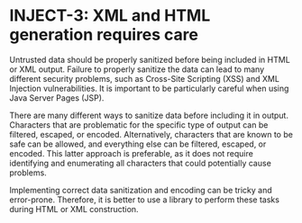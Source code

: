 # INJECT-3: XML and HTML generation requires care
Untrusted data should be properly sanitized before being included in HTML or XML output. Failure to properly sanitize the data can lead to many different security problems, such as Cross-Site Scripting (XSS) and XML Injection vulnerabilities. It is important to be particularly careful when using Java Server Pages (JSP).

There are many different ways to sanitize data before including it in output. Characters that are problematic for the specific type of output can be filtered, escaped, or encoded. Alternatively, characters that are known to be safe can be allowed, and everything else can be filtered, escaped, or encoded. This latter approach is preferable, as it does not require identifying and enumerating all characters that could potentially cause problems.

Implementing correct data sanitization and encoding can be tricky and error-prone. Therefore, it is better to use a library to perform these tasks during HTML or XML construction.
